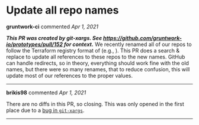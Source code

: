 # Update all repo names

**gruntwork-ci** commented *Apr 1, 2021*

_**This PR was created by git-xargs. See https://github.com/gruntwork-io/prototypes/pull/152 for context.**_ We recently renamed all of our repos to follow the Terraform registry format of  (e.g., ). This PR does a search & replace to update all references to these repos to the new names. GitHub can handle redirects, so in theory, everything should work fine with the old names, but there were so many renames, that to reduce confusion, this will update most of our references to the proper values.
<br />
***


**brikis98** commented *Apr 1, 2021*

There are no diffs in this PR, so closing. This was only opened in the first place due to a [bug in `git-xargs`](https://github.com/gruntwork-io/prototypes/issues/153).
***

